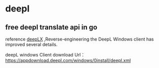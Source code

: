 # deepl
## free deepl translate api in go
reference [deepLX](https://github.com/OwO-Network/DeepLX) ,Reverse-engineering the DeepL Windows client has improved several details.

deepL windows Client download Url： https://appdownload.deepl.com/windows/0install/deepl.xml
